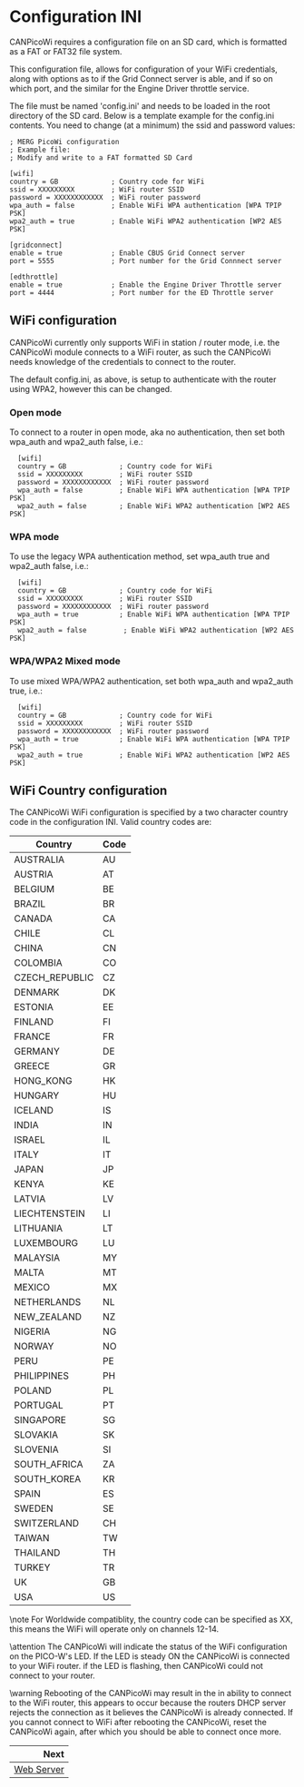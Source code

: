# Configuration INI

CANPicoWi requires a configuration file on an SD card, which is formatted as a FAT or FAT32 file system.

This configuration file, allows for configuration of your WiFi credentials, along with options as to if the Grid Connect server is able, and if so on which port, and the similar for the Engine Driver throttle service.

The file must be named 'config.ini' and needs to be loaded in the root directory of the SD card.  Below is a template example for the config.ini contents.  You need to change (at a minimum) the ssid and password values:

    ; MERG PicoWi configuration
    ; Example file:
    ; Modify and write to a FAT formatted SD Card

    [wifi]
    country = GB             ; Country code for WiFi
    ssid = XXXXXXXXX         ; WiFi router SSID
    password = XXXXXXXXXXXX  ; WiFi router password
    wpa_auth = false         ; Enable WiFi WPA authentication [WPA TPIP PSK]
    wpa2_auth = true         ; Enable WiFi WPA2 authentication [WP2 AES PSK]

    [gridconnect]
    enable = true            ; Enable CBUS Grid Connect server
    port = 5555              ; Port number for the Grid Connnect server

    [edthrottle]
    enable = true            ; Enable the Engine Driver Throttle server
    port = 4444              ; Port number for the ED Throttle server

## WiFi configuration

CANPicoWi currently only supports WiFi in station / router mode, i.e. the CANPicoWi module connects to a WiFi router, as such the CANPicoWi needs knowledge of the credentials to connect to the router.

The default config.ini, as above, is setup to authenticate with the router using WPA2, however this can be changed.

### Open mode

To connect to a router in open mode, aka no authentication, then set both wpa_auth and wpa2_auth false, i.e.:

      [wifi]
      country = GB             ; Country code for WiFi
      ssid = XXXXXXXXX         ; WiFi router SSID
      password = XXXXXXXXXXXX  ; WiFi router password
      wpa_auth = false         ; Enable WiFi WPA authentication [WPA TPIP PSK]
      wpa2_auth = false        ; Enable WiFi WPA2 authentication [WP2 AES PSK]

### WPA mode

To use the legacy WPA authentication method, set wpa_auth true and wpa2_auth false, i.e.:

      [wifi]
      country = GB             ; Country code for WiFi
      ssid = XXXXXXXXX         ; WiFi router SSID
      password = XXXXXXXXXXXX  ; WiFi router password
      wpa_auth = true          ; Enable WiFi WPA authentication [WPA TPIP PSK]
      wpa2_auth = false         ; Enable WiFi WPA2 authentication [WP2 AES PSK]

### WPA/WPA2 Mixed mode

To use mixed WPA/WPA2 authentication, set both wpa_auth and wpa2_auth true, i.e.:

      [wifi]
      country = GB             ; Country code for WiFi
      ssid = XXXXXXXXX         ; WiFi router SSID
      password = XXXXXXXXXXXX  ; WiFi router password
      wpa_auth = true          ; Enable WiFi WPA authentication [WPA TPIP PSK]
      wpa2_auth = true         ; Enable WiFi WPA2 authentication [WP2 AES PSK]

## WiFi Country configuration

The CANPicoWi WiFi configuration is specified by a two character country code in the configuration INI.  Valid country codes are:

| Country           |Code|
|-------------------|----|
| AUSTRALIA         | AU |
| AUSTRIA           | AT |
| BELGIUM           | BE |
| BRAZIL            | BR |
| CANADA            | CA |
| CHILE             | CL |
| CHINA             | CN |
| COLOMBIA          | CO |
| CZECH_REPUBLIC    | CZ |
| DENMARK           | DK |
| ESTONIA           | EE |
| FINLAND           | FI |
| FRANCE            | FR |
| GERMANY           | DE |
| GREECE            | GR |
| HONG_KONG         | HK |
| HUNGARY           | HU |
| ICELAND           | IS |
| INDIA             | IN |
| ISRAEL            | IL |
| ITALY             | IT |
| JAPAN             | JP |
| KENYA             | KE |
| LATVIA            | LV |
| LIECHTENSTEIN     | LI |
| LITHUANIA         | LT |
| LUXEMBOURG        | LU |
| MALAYSIA          | MY |
| MALTA             | MT |
| MEXICO            | MX |
| NETHERLANDS       | NL |
| NEW_ZEALAND       | NZ |
| NIGERIA           | NG |
| NORWAY            | NO |
| PERU              | PE |
| PHILIPPINES       | PH |
| POLAND            | PL |
| PORTUGAL          | PT |
| SINGAPORE         | SG |
| SLOVAKIA          | SK |
| SLOVENIA          | SI |
| SOUTH_AFRICA      | ZA |
| SOUTH_KOREA       | KR |
| SPAIN             | ES |
| SWEDEN            | SE |
| SWITZERLAND       | CH |
| TAIWAN            | TW |
| THAILAND          | TH |
| TURKEY            | TR |
| UK                | GB |
| USA               | US |

\note
For Worldwide compatiblity, the country code can be specified as XX, this means the WiFi will operate only on channels 12-14.

\attention
The CANPicoWi will indicate the status of the WiFi configuration on the PICO-W's LED.  If the LED is steady ON the CANPicoWi is connected to your WiFi router.  if the LED is flashing, then CANPicoWi could not connect to your router.

\warning
Rebooting of the CANPicoWi may result in the in ability to connect to the WiFi router, this appears to occur because the routers DHCP server rejects the connection as it believes the CANPicoWi is already connected.  If you cannot connect to WiFi after rebooting the CANPicoWi, reset the CANPicoWi again, after which you should be able to connect once more.

<div class="section_buttons">
 
|                       Next |
|---------------------------:|
| [Web Server](webserver.md) |
 
</div>

